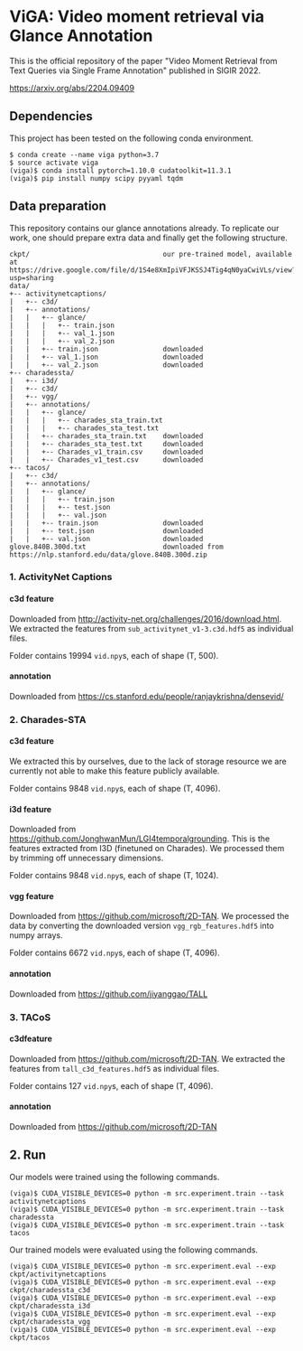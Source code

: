 # ViGA: Video moment retrieval via Glance Annotation
This is the official repository of the paper "Video Moment Retrieval from Text Queries via Single Frame Annotation" published in SIGIR 2022.

https://arxiv.org/abs/2204.09409

##  Dependencies
This project has been tested on the following conda environment.
```
$ conda create --name viga python=3.7
$ source activate viga
(viga)$ conda install pytorch=1.10.0 cudatoolkit=11.3.1
(viga)$ pip install numpy scipy pyyaml tqdm 
```

##  Data preparation
This repository contains our glance annotations already. To replicate our work, one should prepare extra data and finally get the following structure.
```
ckpt/                                 our pre-trained model, available at https://drive.google.com/file/d/1S4e8XmIpiVFJKSSJ4Tig4qN0yaCwiVLs/view?usp=sharing
data/
+-- activitynetcaptions/
|   +-- c3d/                    
|   +-- annotations/
|   |   +-- glance/
|   |   |   +-- train.json                
|   |   |   +-- val_1.json                
|   |   |   +-- val_2.json   
|   |   +-- train.json                downloaded
|   |   +-- val_1.json                downloaded
|   |   +-- val_2.json                downloaded
+-- charadessta/
|   +-- i3d/                     
|   +-- c3d/ 
|   +-- vgg/
|   +-- annotations/
|   |   +-- glance/
|   |   |   +-- charades_sta_train.txt
|   |   |   +-- charades_sta_test.txt
|   |   +-- charades_sta_train.txt    downloaded
|   |   +-- charades_sta_test.txt     downloaded
|   |   +-- Charades_v1_train.csv     downloaded
|   |   +-- Charades_v1_test.csv      downloaded
+-- tacos/
|   +-- c3d/ 
|   +-- annotations/
|   |   +-- glance/
|   |   |   +-- train.json                
|   |   |   +-- test.json                 
|   |   |   +-- val.json
|   |   +-- train.json                downloaded
|   |   +-- test.json                 downloaded
|   |   +-- val.json                  downloaded
glove.840B.300d.txt                   downloaded from https://nlp.stanford.edu/data/glove.840B.300d.zip
```

### 1. ActivityNet Captions
#### c3d feature
Downloaded from http://activity-net.org/challenges/2016/download.html. We extracted the features from `sub_activitynet_v1-3.c3d.hdf5` as individual files.

Folder contains 19994 `vid.npy`s, each of shape (T, 500).

#### annotation
Downloaded from https://cs.stanford.edu/people/ranjaykrishna/densevid/

### 2. Charades-STA
#### c3d feature 
We extracted this by ourselves, due to the lack of storage resource we are currently not able to make this feature publicly available.

Folder contains 9848 `vid.npy`s, each of shape (T, 4096).

#### i3d feature 
Downloaded from https://github.com/JonghwanMun/LGI4temporalgrounding. This is the features extracted from I3D (finetuned on Charades). We processed them by trimming off unnecessary dimensions.

Folder contains 9848 `vid.npy`s, each of shape (T, 1024).

#### vgg feature 
Downloaded from https://github.com/microsoft/2D-TAN. We processed the data by converting the downloaded version `vgg_rgb_features.hdf5` into numpy arrays.

Folder contains 6672 `vid.npy`s, each of shape (T, 4096).
#### annotation
Downloaded from https://github.com/jiyanggao/TALL

### 3. TACoS
#### c3dfeature 
Downloaded from https://github.com/microsoft/2D-TAN. We extracted the features from `tall_c3d_features.hdf5` as individual files.

Folder contains 127 `vid.npy`s, each of shape (T, 4096).
#### annotation
Downloaded from https://github.com/microsoft/2D-TAN
## 2. Run
Our models were trained using the following commands.
```
(viga)$ CUDA_VISIBLE_DEVICES=0 python -m src.experiment.train --task activitynetcaptions
(viga)$ CUDA_VISIBLE_DEVICES=0 python -m src.experiment.train --task charadessta
(viga)$ CUDA_VISIBLE_DEVICES=0 python -m src.experiment.train --task tacos
```
Our trained models were evaluated using the following commands.
```
(viga)$ CUDA_VISIBLE_DEVICES=0 python -m src.experiment.eval --exp ckpt/activitynetcaptions
(viga)$ CUDA_VISIBLE_DEVICES=0 python -m src.experiment.eval --exp ckpt/charadessta_c3d
(viga)$ CUDA_VISIBLE_DEVICES=0 python -m src.experiment.eval --exp ckpt/charadessta_i3d
(viga)$ CUDA_VISIBLE_DEVICES=0 python -m src.experiment.eval --exp ckpt/charadessta_vgg
(viga)$ CUDA_VISIBLE_DEVICES=0 python -m src.experiment.eval --exp ckpt/tacos
```
